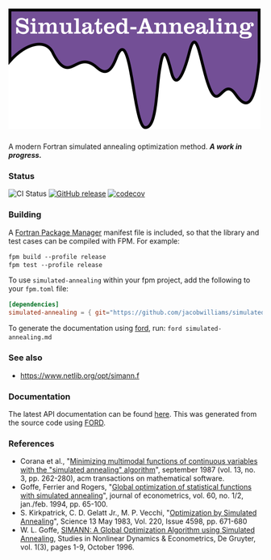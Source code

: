 ![simulated-annealing](media/logo.png)
============

A modern Fortran simulated annealing optimization method. ***A work in progress.***
### Status

![CI Status](https://github.com/jacobwilliams/simulated-annealing/actions/workflows/CI.yml/badge.svg)
[![GitHub release](https://img.shields.io/github/release/jacobwilliams/simulated-annealing.svg?style=plastic)](https://github.com/jacobwilliams/simulated-annealing/releases/latest)
[![codecov](https://codecov.io/gh/jacobwilliams/simulated-annealing/branch/master/graph/badge.svg?token=43HK33CSMY)](https://codecov.io/gh/jacobwilliams/simulated-annealing)

### Building

A [Fortran Package Manager](https://github.com/fortran-lang/fpm) manifest file is included, so that the library and test cases can be compiled with FPM. For example:

```
fpm build --profile release
fpm test --profile release
```

To use `simulated-annealing` within your fpm project, add the following to your `fpm.toml` file:
```toml
[dependencies]
simulated-annealing = { git="https://github.com/jacobwilliams/simulated-annealing.git" }
```

To generate the documentation using [ford](https://github.com/Fortran-FOSS-Programmers/ford), run: ```ford simulated-annealing.md```

### See also

  *  https://www.netlib.org/opt/simann.f

### Documentation

The latest API documentation can be found [here](https://jacobwilliams.github.io/simulated-annealing/). This was generated from the source code using [FORD](https://github.com/Fortran-FOSS-Programmers/ford).

### References

  * Corana et al., "[Minimizing multimodal functions of continuous variables
    with the "simulated annealing" algorithm](https://dl.acm.org/doi/10.1145/29380.29864)", september 1987
    (vol. 13, no. 3, pp. 262-280),
    acm transactions on mathematical software.
  * Goffe, Ferrier and Rogers, "[Global optimization of statistical functions
    with simulated annealing](https://www.sciencedirect.com/science/article/abs/pii/0304407694900388)", journal of econometrics, vol. 60, no. 1/2,
    jan./feb. 1994, pp. 65-100.
  * S. Kirkpatrick, C. D. Gelatt Jr., M. P. Vecchi, "[Optimization by Simulated Annealing](https://pdfs.semanticscholar.org/e893/4a942f06ee91940ab57732953ec6a24b3f00.pdf)", Science 13 May 1983, Vol. 220, Issue 4598, pp. 671-680
  * W. L. Goffe, [SIMANN: A Global Optimization Algorithm using Simulated Annealing](https://www.researchgate.net/publication/24015773_SIMANN_A_Global_Optimization_Algorithm_using_Simulated_Annealing), Studies in Nonlinear Dynamics & Econometrics, De Gruyter, vol. 1(3), pages 1-9, October 1996.